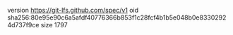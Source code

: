 version https://git-lfs.github.com/spec/v1
oid sha256:80e95e90c6a5afdf40776366b853f1c28fcf4b1b5e048b0e83302924d737f9ce
size 1797
